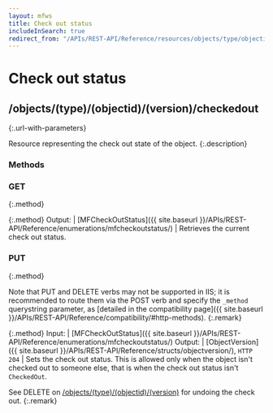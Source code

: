 ```yaml
---
layout: mfws
title: Check out status
includeInSearch: true
redirect_from: "/APIs/REST-API/Reference/resources/objects/type/objectid/version/checkedout.html"
---
```


# Check out status

## /objects/(type)/(objectid)/(version)/checkedout
{:.url-with-parameters}

Resource representing the check out state of the object. 
{:.description}

### Methods

### GET
{:.method}

{:.method}
Output: | [MFCheckOutStatus]({{ site.baseurl }}/APIs/REST-API/Reference/enumerations/mfcheckoutstatus/)
| Retrieves the current check out status. 

### PUT
{:.method}

Note that PUT and DELETE verbs may not be supported in IIS; it is recommended to route them via the POST verb and specify the `_method` querystring parameter, as [detailed in the compatibility page]({{ site.baseurl }}/APIs/REST-API/Reference/compatibility/#http-methods).
{:.remark}

{:.method}
Input: | [MFCheckOutStatus]({{ site.baseurl }}/APIs/REST-API/Reference/enumerations/mfcheckoutstatus/)
Output: | [ObjectVersion]({{ site.baseurl }}/APIs/REST-API/Reference/structs/objectversion/), `HTTP 204`
| Sets the check out status. This is allowed only when the object isn't checked out to someone else, that is when the check out status isn't `CheckedOut`. 

See DELETE on [/objects/(type)/(objectid)/(version)]( .. ) for undoing the check out. 
{:.remark}
